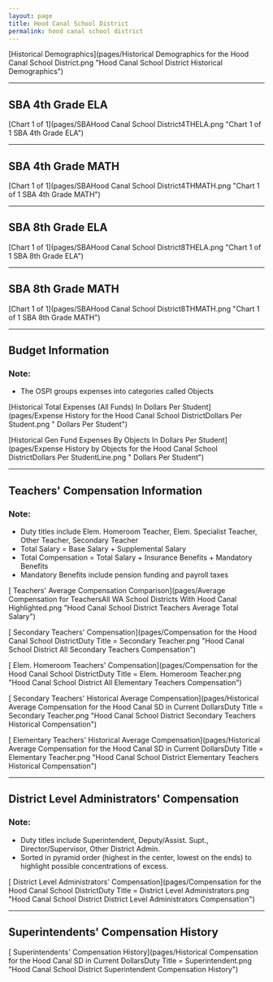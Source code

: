 ```yaml
---
layout: page
title: Hood Canal School District
permalink: hood canal school district
---
```



[Historical Demographics](pages/Historical Demographics for the Hood Canal School District.png "Hood Canal School District Historical Demographics")

___

## SBA 4th Grade ELA

[Chart 1 of 1](pages/SBAHood Canal School District4THELA.png "Chart 1 of 1 SBA 4th Grade ELA")


___

## SBA 4th Grade MATH

[Chart 1 of 1](pages/SBAHood Canal School District4THMATH.png "Chart 1 of 1 SBA 4th Grade MATH")


___

## SBA 8th Grade ELA

[Chart 1 of 1](pages/SBAHood Canal School District8THELA.png "Chart 1 of 1 SBA 8th Grade ELA")


___

## SBA 8th Grade MATH

[Chart 1 of 1](pages/SBAHood Canal School District8THMATH.png "Chart 1 of 1 SBA 8th Grade MATH")


___

## Budget Information
### Note:
- The OSPI groups expenses into categories called Objects

[Historical Total Expenses (All Funds) In Dollars Per Student](pages/Expense History for the Hood Canal School DistrictDollars Per Student.png " Dollars Per Student")

[Historical Gen Fund Expenses By Objects In Dollars Per Student](pages/Expense History by Objects for the Hood Canal School DistrictDollars Per StudentLine.png " Dollars Per Student")


___

## Teachers' Compensation Information
### Note:
- Duty titles include Elem. Homeroom Teacher, Elem. Specialist Teacher, Other Teacher, Secondary Teacher
- Total Salary = Base Salary + Supplemental Salary
- Total Compensation = Total Salary + Insurance Benefits + Mandatory Benefits
- Mandatory Benefits include pension funding and payroll taxes

[ Teachers' Average Compensation Comparison](pages/Average Compensation for TeachersAll WA School Districts With Hood Canal Highlighted.png "Hood Canal School District Teachers Average Total Salary")

[ Secondary Teachers' Compensation](pages/Compensation for the Hood Canal School DistrictDuty Title = Secondary Teacher.png "Hood Canal School District All Secondary Teachers Compensation")

[ Elem. Homeroom Teachers' Compensation](pages/Compensation for the Hood Canal School DistrictDuty Title = Elem. Homeroom Teacher.png "Hood Canal School District All Elementary Teachers Compensation")

[ Secondary Teachers' Historical Average Compensation](pages/Historical Average Compensation for the Hood Canal SD in Current DollarsDuty Title = Secondary Teacher.png "Hood Canal School District Secondary Teachers Historical Compensation")

[ Elementary Teachers' Historical Average Compensation](pages/Historical Average Compensation for the Hood Canal SD in Current DollarsDuty Title = Elementary Teacher.png "Hood Canal School District Elementary Teachers Historical Compensation")


___

## District Level Administrators' Compensation

### Note:
- Duty titles include Superintendent, Deputy/Assist. Supt., Director/Supervisor, Other District Admin.
- Sorted in pyramid order (highest in the center, lowest on the ends) to highlight possible concentrations of excess.

[ District Level Administrators' Compensation](pages/Compensation for the Hood Canal School DistrictDuty Title = District Level Administrators.png "Hood Canal School District District Level Administrators Compensation")


___

## Superintendents' Compensation History

[ Superintendents' Compensation History](pages/Historical Compensation for the Hood Canal SD in Current DollarsDuty Title = Superintendent.png "Hood Canal School District Superintendent Compensation History")

